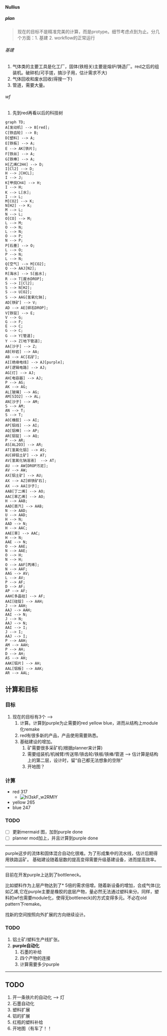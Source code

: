 #### Nullius

##### plan
> 现在的目标不是精准完美的计算，而是protype。细节考虑点到为止。分几个方面：1. 基建 2. workflow的正常运行 

###### 基建
1. 气体类的主要工具是化工厂，固体(铁相关)主要是熔炉/铸造厂。red之后的组装机。破碎机(可手搓，搞沙子用，估计需求不大)
2. 气体回收和废水回收(得搜一下)
3. 管道，需要大量。

###### wf

1. 先到red再看以后的科技树


```mermaid
graph TD;
A[发动机] --> B[red];
C[铁齿轮] --> B;
D[塑料] --> A;
E[铁板] --> A;
E --> AK[铁片];
F[铁丝] --> A;
G[铁棒] --> A;
H[乙烯C2H4] --> D;
I[Cl2] --> D;
H --> J[HCL];
I --> J;
K[甲烷CH4] --> H;
I --> H;
K --> L[水];
I --> L;
M[CO2] --> K;
N[H2] --> K;
M --> L;
N --> L;
O[CO] --> M;
L --> M;
O --> N;
L --> N;
O --> P;
N --> P;
P[石墨] --> O;
L --> O;
P --> N;
L --> N;
Q[空气] --> M[CO2];
Q --> AAJ[N2];
R[海水] --> S[盐水];
R --> T[废水DROP];
S --> I[Cl2];
S --> N[H2];
S --> U[O2];
S --> AAG[氢氧化钠];
AD[铁矿] --> V;
AD --> AE[碎石DROP];
V[铁锭] --> E;
V --> G;
G --> F;
E --> C;
G --> C;
G --> Y[管道];
Y --> Z[地下管道];
AA[沙子] --> Z;
AB[砂岩] --> AA;
AB --> AC[石矿];
AI[绝缘电线] --> AJ[purple];
AF[逻辑电路] --> AJ;
AG[灯] --> AJ;
AH[电容器] --> AJ;
P --> AG;
AK --> AG;
AL[玻璃] --> AG;
AM[SIO2] --> AL;
AN[沙子] --> AM;
S --> AM;
AN --> T;
S --> T;
AO[橡胶] --> AI;
AP[铝线] --> AI;
AQ[铝棒] --> AP;
AR[铝锭] --> AQ;
P --> AR;
AS[AL2O3] --> AR;
AT[氢氧化铝] --> AS;
AU[碎铝土矿] --> AT;
AV[氢氧化钠溶液]  --> AT;
AU --> AW[DROP污泥];
AV --> AW;
AX[铝土矿] --> AU;
AX --> AZ[碎铁矿石];
AX --> AA[沙子];
AAB[丁二烯] --> AO;
AAC[苯乙烯] --> AO;
H --> AAB;
AAD[蒸汽] --> AAB;
N --> AAD;
U --> AAD;
H --> N;
AAD --> N;
H --> AAC;
AAE[苯] --> AAC;
H --> N;
AAE --> N;
O --> AAE;
N --> AAE;
O --> H;
N --> H;
O --> AAF[丙烯];
N --> AAF;
AAG --> AV;
L --> AV;
P --> AF;
D --> AF;
AP --> AF;
AAH[多晶硅] --> AF;
AAI[硅锭] --> AAH;
J --> AAH;
AAJ --> AAH;
AAI --> N;
J --> N;
AAJ --> N;
AAI --> I;
J --> I;
AAJ --> I;
P --> AAH;
AM --> AAH;
P --> AH;
D --> AH;
AS --> AH;
AAK[铝片] --> AH;
AAL[铝板] --> AAK;
AR --> AAL;
```

## 计算和目标

### 目标

1. 现在的目标有3个 --> 
   1. 计算。计算到purple为止需要的red yellow blue，进而从结构上module化remake
   2. red有很多新的产品，产品使用需要熟悉。
   3. 基础建设的增加。
      1. 矿需要很多采矿机(根据planner来计算)
      2. 需要组装机/机械臂/传送带/铁齿轮/铁板/铁棒/管道 --> 估计算是结构上的第二层，设计时，留“自己都无法想象的空隙”
      3. 开地图？

### 计算

- red 317
  - ![hI3skF_w2RMIY](https://cdn.jsdelivr.net/gh/h3x311/upic@main/uPic/2022/hI3skF_w2RMIY.png)
- yellow 265
- blue 247


### TODO
- [ ] 更新mermaid 图，加到purple done
- [ ] planner mod加上，并且计算到purple done

---

purple这步的流体和固体混合自动化很难。为了形成集中的流水线，估计后期得用铁路运矿。
基础建设随着层数的提高变得需要升级基建设备，进而提高效率。

---

目前在开发purple上达到了bottleneck。

比如塑料作为上层产物达到了* 5倍的需求倍增。随着新设备的增加，合成气体(比如乙烯,它在purple主要是橡胶的底层产物，量必然无法通过塑料来分。同样，塑料的wf也需要module化，使得无bottleneck)的方式变得多元。不必在old pattern下remake。

找新的空间按照向外扩展的方向继续设计。

### TODO

1. 铝土矿/塑料生产线扩张。
2. **purple自动化**
   1. 石墨的补给
   2. 四个产物的连接
   3. 计算需要多少purple

---

## TODO
1. 开一条铁片的自动化 --> 灯
2. 石墨自动化
3. 塑料扩展
4. 铝的扩展
5. 红瓶的塑料补给
6. 开地图（有车了！！